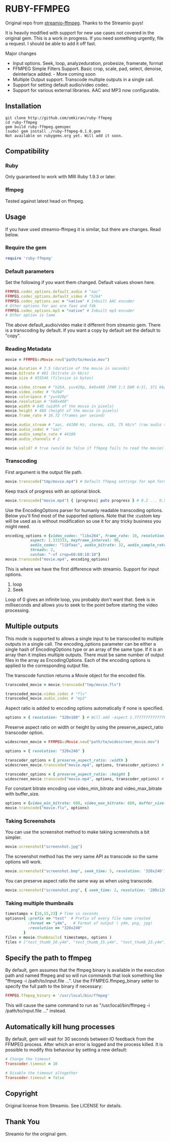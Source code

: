 RUBY-FFMPEG
===========

Original repo from [streamio-ffmpeg](https://github.com/streamio/streamio-ffmpeg). Thanks to the Streamio guys!

It is heavily modified with support for new use cases not covered in the original gem. This is a work in progress. If you need something
urgently, file a request. I should be able to add it off fast.


Major changes
* Input options. Seek, loop, analyzeduration, probesize, framerate, format
* FFMPEG Simple Filters Support. Basic crop, scale, pad, select, denoise, deinterlace added. - More coming soon
* Multiple Output support. Transcode multiple outputs in a single call.
* Support for setting default audio/video codec.
* Support for various external libraries. AAC and MP3 now configurable.


Installation
------------
    git clone http://github.com/omkiran/ruby-ffmpeg
    cd ruby-ffmpeg
    gem build ruby-ffmpeg.gemspec
    (sudo) gem install ./ruby-ffmpeg-0.1.0.gem 
    Not available on rubygems.org yet. Will add it soon.

Compatibility
-------------

### Ruby

Only guaranteed to work with MRI Ruby 1.9.3 or later. 

### ffmpeg

Tested against latest head on ffmpeg.

Usage
-----
 If you have used streamio-ffmpeg it is similar, but there are changes. Read below.


### Require the gem

``` ruby
require 'ruby-ffmpeg'
```

### Default parameters

Set the following if you want them changed. Default values shown here.
``` ruby
FFMPEG.codec_options.default_audio # "aac"
FFMPEG.codec_options.default_video # "h264"
FFMPEG.codec_options.aac = "native" # Inbuilt AAC encoder 
# Other options for aac are faac and fdk
FFMPEG.codec_options.mp3 = "native" # Inbuilt mp3 encoder
# Other option is lame
```

The above default_audio/video make it different from streamio gem. There is a transcoding by default. If you want a copy by default set the default to "copy".


### Reading Metadata

``` ruby
movie = FFMPEG::Movie.new("path/to/movie.mov")

movie.duration # 7.5 (duration of the movie in seconds)
movie.bitrate # 481 (bitrate in kb/s)
movie.size # 455546 (filesize in bytes)

movie.video_stream # "h264, yuv420p, 640x480 [PAR 1:1 DAR 4:3], 371 kb/s, 16.75 fps, 15 tbr, 600 tbn, 1200 tbc" (raw video stream info)
movie.video_codec # "h264"
movie.colorspace # "yuv420p"
movie.resolution # "640x480"
movie.width # 640 (width of the movie in pixels)
movie.height # 480 (height of the movie in pixels)
movie.frame_rate # 16.72 (frames per second)

movie.audio_stream # "aac, 44100 Hz, stereo, s16, 75 kb/s" (raw audio stream info)
movie.audio_codec # "aac"
movie.audio_sample_rate # 44100
movie.audio_channels # 2

movie.valid? # true (would be false if ffmpeg fails to read the movie)
```

### Transcoding

First argument is the output file path.

``` ruby
movie.transcode("tmp/movie.mp4") # Default ffmpeg settings for mp4 format
```

Keep track of progress with an optional block.

``` ruby
movie.transcode("movie.mp4") { |progress| puts progress } # 0.2 ... 0.5 ... 1.0
```

Use the EncodingOptions parser for humanly readable transcoding options. Below you'll find most of the supported options. Note that the :custom key will be used as is without modification so use it for any tricky business you might need.

``` ruby
encoding_options = {video_codec: "libx264", frame_rate: 10, resolution: "320x240", video_bitrate: 300, video_bitrate_tolerance: 100,
           aspect: 1.333333, keyframe_interval: 90,
           audio_codec: "libfaac", audio_bitrate: 32, audio_sample_rate: 22050, audio_channels: 1,
           threads: 2,
           custom: "-vf crop=60:60:10:10"}
movie.transcode("movie.mp4", encoding_options)
```

This is where we have the first difference with streamio. Support for input options. 
1. loop
2. Seek

Loop of 0 gives an infinite loop, you probably don't want that.
Seek is in milliseconds and allows you to seek to the point before starting the video processing.

Multiple outputs
----------------
 This mode is supported to allows a single input to be transcoded to multiple outputs in a single call.
 The encoding_options parameter can be either a single hash of EncodingOptions type or an array of the same type. 
If it is an array then it implies multiple outputs. There must be same number of output files in the array as EncodingOptions. 
Each of the encoding options is applied to the corresponding output file.  

The transcode function returns a Movie object for the encoded file.

``` ruby
transcoded_movie = movie.transcode("tmp/movie.flv")

transcoded_movie.video_codec # "flv"
transcoded_movie.audio_codec # "mp3"
```

Aspect ratio is added to encoding options automatically if none is specified.

``` ruby
options = { resolution: "320x180" } # Will add -aspect 1.77777777777778 to ffmpeg
```

Preserve aspect ratio on width or height by using the preserve_aspect_ratio transcoder option.

``` ruby
widescreen_movie = FFMPEG::Movie.new("path/to/widescreen_movie.mov")

options = { resolution: "320x240" }

transcoder_options = { preserve_aspect_ratio: :width }
widescreen_movie.transcode("movie.mp4", options, transcoder_options) # Output resolution will be 320x180

transcoder_options = { preserve_aspect_ratio: :height }
widescreen_movie.transcode("movie.mp4", options, transcoder_options) # Output resolution will be 426x240
```

For constant bitrate encoding use video_min_bitrate and video_max_bitrate with buffer_size.

``` ruby
options = {video_min_bitrate: 600, video_max_bitrate: 600, buffer_size: 2000}
movie.transcode("movie.flv", options)
```

### Taking Screenshots

You can use the screenshot method to make taking screenshots a bit simpler.

``` ruby
movie.screenshot("screenshot.jpg")
```

The screenshot method has the very same API as transcode so the same options will work.

``` ruby
movie.screenshot("screenshot.bmp", seek_time: 5, resolution: '320x240')
```

You can preserve aspect ratio the same way as when using transcode.

``` ruby
movie.screenshot("screenshot.png", { seek_time: 2, resolution: '200x120' }, preserve_aspect_ratio: :width)
```

### Taking multiple thumbnails

```ruby
timestamps = [10,15,23] # Time in seconds
options={ :prefix => "test"  # Prefix of every file name created
          :format => "y4m",   # Format of output ( y4m, png, jpg) 
          :resolution => "320x240"
        }
files = movie.thumbnails( timestamps, options )
files # ["test_thumb_10.y4m", "test_thumb_15.y4m", "test_thumb_23.y4m"]
```

Specify the path to ffmpeg
--------------------------

By default, gem assumes that the ffmpeg binary is available in the execution path and named ffmpeg and so will run commands that look something like "ffmpeg -i /path/to/input.file ...". Use the FFMPEG.ffmpeg_binary setter to specify the full path to the binary if necessary:

```ruby
FFMPEG.ffmpeg_binary = '/usr/local/bin/ffmpeg'
```

This will cause the same command to run as "/usr/local/bin/ffmpeg -i /path/to/input.file ..." instead.


Automatically kill hung processes
---------------------------------

By default, gem will wait for 30 seconds between IO feedback from the FFMPEG process. After which an error is logged and the process killed.
It is possible to modify this behaviour by setting a new default:

``` ruby
# Change the timeout
Transcoder.timeout = 10

# Disable the timeout altogether
Transcoder.timeout = false
```


Copyright
---------
Original license from Streamio. See LICENSE for details.

Thank You
---------
Streamio for the original gem.
